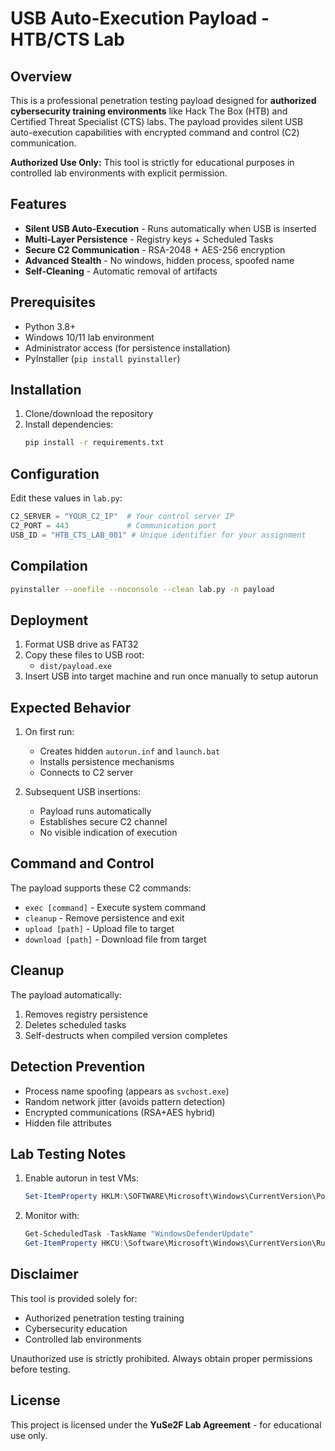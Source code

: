 # **USB Auto-Execution Payload - HTB/CTS Lab**

## **Overview**
This is a professional penetration testing payload designed for **authorized cybersecurity training environments** like Hack The Box (HTB) and Certified Threat Specialist (CTS) labs. The payload provides silent USB auto-execution capabilities with encrypted command and control (C2) communication.

**Authorized Use Only:** This tool is strictly for educational purposes in controlled lab environments with explicit permission.

## **Features**
- **Silent USB Auto-Execution** - Runs automatically when USB is inserted
- **Multi-Layer Persistence** - Registry keys + Scheduled Tasks
- **Secure C2 Communication** - RSA-2048 + AES-256 encryption
- **Advanced Stealth** - No windows, hidden process, spoofed name
- **Self-Cleaning** - Automatic removal of artifacts

## **Prerequisites**
- Python 3.8+
- Windows 10/11 lab environment
- Administrator access (for persistence installation)
- PyInstaller (`pip install pyinstaller`)

## **Installation**
1. Clone/download the repository
2. Install dependencies:
   ```bash
   pip install -r requirements.txt
   ```

## **Configuration**
Edit these values in `lab.py`:
```python
C2_SERVER = "YOUR_C2_IP"  # Your control server IP
C2_PORT = 443             # Communication port
USB_ID = "HTB_CTS_LAB_001" # Unique identifier for your assignment
```

## **Compilation**
```bash
pyinstaller --onefile --noconsole --clean lab.py -n payload
```

## **Deployment**
1. Format USB drive as FAT32
2. Copy these files to USB root:
   - `dist/payload.exe`
3. Insert USB into target machine and run once manually to setup autorun

## **Expected Behavior**
1. On first run:
   - Creates hidden `autorun.inf` and `launch.bat`
   - Installs persistence mechanisms
   - Connects to C2 server

2. Subsequent USB insertions:
   - Payload runs automatically
   - Establishes secure C2 channel
   - No visible indication of execution

## **Command and Control**
The payload supports these C2 commands:
- `exec [command]` - Execute system command
- `cleanup` - Remove persistence and exit
- `upload [path]` - Upload file to target
- `download [path]` - Download file from target

## **Cleanup**
The payload automatically:
1. Removes registry persistence
2. Deletes scheduled tasks
3. Self-destructs when compiled version completes

## **Detection Prevention**
- Process name spoofing (appears as `svchost.exe`)
- Random network jitter (avoids pattern detection)
- Encrypted communications (RSA+AES hybrid)
- Hidden file attributes

## **Lab Testing Notes**
1. Enable autorun in test VMs:
   ```powershell
   Set-ItemProperty HKLM:\SOFTWARE\Microsoft\Windows\CurrentVersion\Policies\Explorer -Name NoDriveTypeAutoRun -Value 0
   ```
2. Monitor with:
   ```powershell
   Get-ScheduledTask -TaskName "WindowsDefenderUpdate"
   Get-ItemProperty HKCU:\Software\Microsoft\Windows\CurrentVersion\Run
   ```

## **Disclaimer**
This tool is provided solely for:
- Authorized penetration testing training
- Cybersecurity education
- Controlled lab environments

Unauthorized use is strictly prohibited. Always obtain proper permissions before testing.

## **License**
This project is licensed under the **YuSe2F Lab Agreement** - for educational use only.
